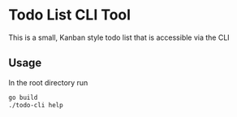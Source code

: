 # Todo List CLI Tool

This is a small, Kanban style todo list that is accessible via the CLI

## Usage
In the root directory run

```bash
go build
./todo-cli help
```
